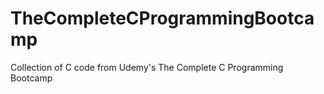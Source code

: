 # TheCompleteCProgrammingBootcamp
Collection of C code from Udemy's The Complete C Programming Bootcamp
